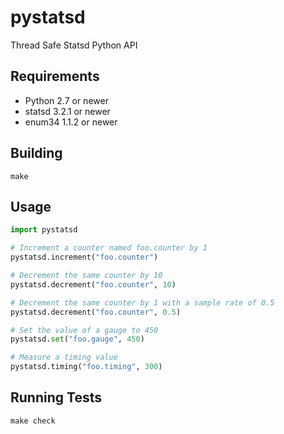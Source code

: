 # pystatsd

Thread Safe Statsd Python API

## Requirements
 
 * Python 2.7 or newer
 * statsd 3.2.1 or newer
 * enum34 1.1.2 or newer

## Building

    make

## Usage

```python
import pystatsd

# Increment a counter named foo.counter by 1
pystatsd.increment("foo.counter")

# Decrement the same counter by 10
pystatsd.decrement("foo.counter", 10)

# Decrement the same counter by 1 with a sample rate of 0.5
pystatsd.decrement("foo.counter", 0.5)

# Set the value of a gauge to 450
pystatsd.set("foo.gauge", 450)

# Measure a timing value
pystatsd.timing("foo.timing", 300)
```

## Running Tests

    make check
